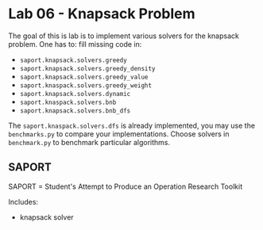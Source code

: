 # Lab 06 - Knapsack Problem

The goal of this is lab is to implement various solvers for the knapsack problem.
One has to: fill missing code in: 
  * `saport.knapsack.solvers.greedy`
  * `saport.knapsack.solvers.greedy_density`
  * `saport.knapsack.solvers.greedy_value`
  * `saport.knaspack.solvers.greedy_weight`
  * `saport.knapsack.solvers.dynamic`
  * `saport.knaspack.solvers.bnb`
  * `saport.knapsack.solvers.bnb_dfs`
  
The `saport.knaspack.solvers.dfs` is already implemented, you may use the `benchmarks.py` 
to compare your implementations. 
Choose solvers in `benchmark.py` to benchmark particular algorithms.

## SAPORT

SAPORT = Student's Attempt to Produce an Operation Research Toolkit

Includes:

* knapsack solver